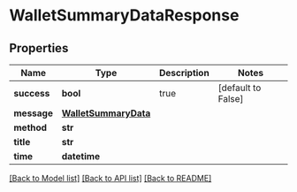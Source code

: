 # WalletSummaryDataResponse

## Properties
Name | Type | Description | Notes
------------ | ------------- | ------------- | -------------
**success** | **bool** | true | [default to False]
**message** | [**WalletSummaryData**](WalletSummaryData.md) |  | 
**method** | **str** |  | 
**title** | **str** |  | 
**time** | **datetime** |  | 

[[Back to Model list]](../README.md#documentation-for-models) [[Back to API list]](../README.md#documentation-for-api-endpoints) [[Back to README]](../README.md)


